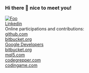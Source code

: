 ### Hi there 👋 nice to meet you!

[![Foo](https://t4.ftcdn.net/jpg/01/01/97/41/240_F_101974188_JmL9UeRv9Vr5Xgy2mLYDy0p1cCKvixes.jpg)]()  
[Linkedin](https://linkedin.com/in/davide-tedesco)  
Online participations and contributions:  
[github.com](https://github.com/Zelirian)  
[bitbucket.org](https://bitbucket.org/d_tedesco/)  
[Google Developers](https://g.dev/Zelirian/)  
[bitbucket.org](https://bitbucket.org/TestER666/)  
[mql5.com](https://mql5.com/en/users/e.dantes)  
[codegrepper.com](https://codegrepper.com/profile/davide-tedesco)  
[codingame.com](https://codingame.com/profile/4f590ab05c0e893e003fd72cea68a8fc9372783)

<!-- notes
don't use </br>
use this:
Hello  (<-- two spaces)
World
-->

<!--
**Zelirian/Zelirian** is a ✨ _special_ ✨ repository because its `README.md` (this file) appears on your GitHub profile.

Here are some ideas to get you started:

- 🔭 I’m currently working on ...
- 🌱 I’m currently learning ...
- 👯 I’m looking to collaborate on ...
- 🤔 I’m looking for help with ...
- 💬 Ask me about ...
- 📫 How to reach me: ...
- 😄 Pronouns: ...
- ⚡ Fun fact: ...
-->
